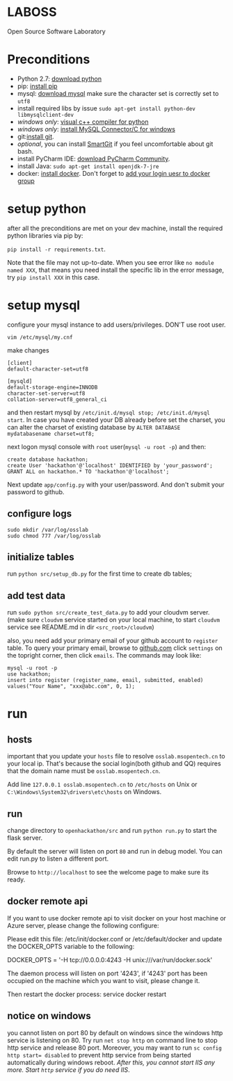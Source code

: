 LABOSS
======

Open Source Software Laboratory

# Preconditions
- Python 2.7: [download python](https://www.python.org/downloads/)
- pip: [install pip](http://pip.readthedocs.org/en/latest/installing.html)
- mysql: [download mysql](http://dev.mysql.com/downloads/) make sure the character set is correctly set to `utf8`
- install required libs by issue `sudo apt-get install python-dev libmysqlclient-dev`
- *windows only*: [visual c++ compiler for python](http://www.microsoft.com/en-us/download/details.aspx?id=44266)
- *windows only*: [install MySQL Connector/C for windows](http://dev.mysql.com/downloads/connector/c/6.0.html#downloads)
- git:[install git](http://git-scm.com/downloads).
- _optional_, you can install [SmartGit]() if you feel uncomfortable about git bash.
- install PyCharm IDE: [download PyCharm Community](https://www.jetbrains.com/pycharm/download/).
- install Java: `sudo apt-get install openjdk-7-jre`
- docker: [install docker](https://docs.docker.com/installation/). Don't forget to [add your login uesr to docker group](http://askubuntu.com/questions/477551/how-can-i-use-docker-without-sudo)

# setup python
after all the preconditions are met on your dev machine, install the required python libraries via pip by:

`pip install -r requirements.txt`.

Note that the file may not up-to-date. When you see error like `no module named XXX`, that means you need install
the specific lib in the error message, try `pip install XXX` in this case.

# setup mysql
configure your mysql instance to add users/privileges. DON'T use root user.

```
vim /etc/mysql/my.cnf
```
make changes
```
[client]
default-character-set=utf8

[mysqld]
default-storage-engine=INNODB
character-set-server=utf8
collation-server=utf8_general_ci
```
and then restart mysql by `/etc/init.d/mysql stop; /etc/init.d/mysql start`.
In case you have created your DB already before set the charset, you can alter the charset of existing database by `ALTER DATABASE mydatabasename charset=utf8;`

next logon mysql console with `root` user(`mysql -u root -p`) and then:

```
create database hackathon;
create User 'hackathon'@'localhost' IDENTIFIED by 'your_password';
GRANT ALL on hackathon.* TO 'hackathon'@'localhost';
```
Next update `app/config.py` with your user/password.  And don't submit your password to github.

## configure logs

```
sudo mkdir /var/log/osslab
sudo chmod 777 /var/log/osslab
```

## initialize tables
run `python src/setup_db.py` for the first time to create db tables;

## add test data

run `sudo python src/create_test_data.py` to add your cloudvm server.(make sure `cloudvm` service started on your local machine, to start
`cloudvm` service see README.md in dir `<src_root>/cloudvm`)

also, you need add your primary email of your github account to `register` table. To query your primary email, browse to [github.com](https://github.com)
click `settings` on the topright corner, then click `emails`. The commands may look like:

```
mysql -u root -p
use hackathon;
insert into register (register_name, email, submitted, enabled) values("Your Name", "xxx@abc.com", 0, 1);
```


# run

## hosts
important that you update your `hosts` file to resolve `osslab.msopentech.cn` to your local ip.
That's because the social login(both github and QQ) requires that the domain name must be `osslab.msopentech.cn`.

Add line `127.0.0.1 osslab.msopentech.cn` to `/etc/hosts` on Unix or `C:\Windows\System32\drivers\etc\hosts` on Windows.

## run
change directory to `openhackathon/src` and run `python run.py` to start the flask server.

By default the server will listen on port `80` and run in debug model. You can edit run.py to listen a different port.

Browse to `http://localhost` to see the welcome page to make sure its ready.

## docker remote api
If you want to use docker remote api to visit docker on your host machine or Azure server, please change the following configure:

Please edit this file: /etc/init/docker.conf or /etc/default/docker and update the DOCKER_OPTS variable to the following:

DOCKER_OPTS = '-H tcp://0.0.0.0:4243 -H unix:///var/run/docker.sock'

The daemon process will listen on port '4243', if '4243' port has been occupied on the machine which you want to visit, please change it.

Then restart the docker process: service docker restart

## notice on windows
you cannot listen on port 80 by default on windows since the windows http service is listening on 80. Try run `net stop http`
on command line to stop http service and release 80 port. Moreover, you may want to run `sc config http start= disabled` to
prevent http service from being started automatically during windows reboot. _After this, you cannot start IIS any more. Start
`http` service if you do need IIS_.
